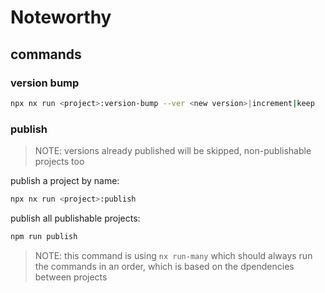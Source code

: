 # Noteworthy

## commands

### version bump

```bash
npx nx run <project>:version-bump --ver <new version>|increment|keep
```

### publish

> NOTE: versions already published will be skipped, non-publishable projects too

publish a project by name:

```bash
npx nx run <project>:publish
```

publish all publishable projects:

```bash
npm run publish
```

> NOTE: this command is using `nx run-many` which should always run the commands in an order, which is based on the dpendencies between projects
